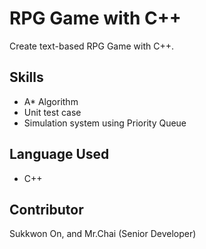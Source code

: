# RPG Game with C++

Create text-based RPG Game with C++.

## Skills

* A* Algorithm
* Unit test case
* Simulation system using Priority Queue

## Language Used

* C++

## Contributor
Sukkwon On, and Mr.Chai (Senior Developer)

